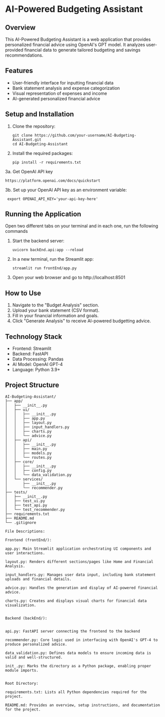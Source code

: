 # AI-Powered Budgeting Assistant

## Overview
This AI-Powered Budgeting Assistant is a web application that provides personalized financial advice using OpenAI's GPT model. It analyzes user-provided financial data to generate tailored budgeting and savings recommendations.

## Features
- User-friendly interface for inputting financial data
- Bank statement analysis and expense categorization
- Visual representation of expenses and income
- AI-generated personalized financial advice

## Setup and Installation

1. Clone the repository:
   ```
   git clone https://github.com/your-username/AI-Budgeting-Assistant.git
   cd AI-Budgeting-Assistant
   ```

2. Install the required packages:
   ```
   pip install -r requirements.txt
   ```
   
3a. Get OpenAI API key 
```
https://platform.openai.com/docs/quickstart
```

3b. Set up your OpenAI API key as an environment variable:
```
 export OPENAI_API_KEY='your-api-key-here'
```

## Running the Application
Open two different tabs on your terminal and in each one, run the following commands
1. Start the backend server:
   ```
   uvicorn backEnd.api:app --reload
   ```

2. In a new terminal, run the Streamlit app:
   ```
   streamlit run frontEnd/app.py
   ```

3. Open your web browser and go to http://localhost:8501

## How to Use

1. Navigate to the "Budget Analysis" section.
2. Upload your bank statement (CSV format).
3. Fill in your financial information and goals.
4. Click "Generate Analysis" to receive AI-powered budgetting advice.


## Technology Stack
- Frontend: Streamlit
- Backend: FastAPI
- Data Processing: Pandas   
- AI Model: OpenAI GPT-4
- Language: Python 3.9+


## Project Structure

```
AI-Budgeting-Assistant/
├── app/
│   ├── __init__.py
│   ├── ui/
│   │   ├── __init__.py
│   │   ├── app.py
│   │   ├── layout.py
│   │   ├── input_handlers.py
│   │   ├── charts.py
│   │   └── advice.py
│   ├── api/
│   │   ├── __init__.py
│   │   ├── main.py
│   │   ├── models.py
│   │   └── routes.py
│   ├── core/
│   │   ├── __init__.py
│   │   ├── config.py
│   │   └── data_validation.py
│   └── services/
│       ├── __init__.py
│       └── recommender.py
├── tests/
│   ├── __init__.py
│   ├── test_ui.py
│   ├── test_api.py
│   └── test_recommender.py
├── requirements.txt
├── README.md
└── .gitignore
```

```
File Descriptions: 

Frontend (frontEnd/):

app.py: Main Streamlit application orchestrating UI components and user interactions.

layout.py: Renders different sections/pages like Home and Financial Analysis.

input_handlers.py: Manages user data input, including bank statement uploads and financial details.

advice.py: Handles the generation and display of AI-powered financial advice.

charts.py: Creates and displays visual charts for financial data visualization.


Backend (backEnd/):


api.py: FastAPI server connecting the frontend to the backend 

recommender.py: Core logic used in interfacing with OpenAI's GPT-4 to produce personalized advice.

data_validation.py: Defines data models to ensure incoming data is valid and well-structured.

init_.py: Marks the directory as a Python package, enabling proper module imports.


Root Directory:

requirements.txt: Lists all Python dependencies required for the project.

README.md: Provides an overview, setup instructions, and documentation for the project.

```
